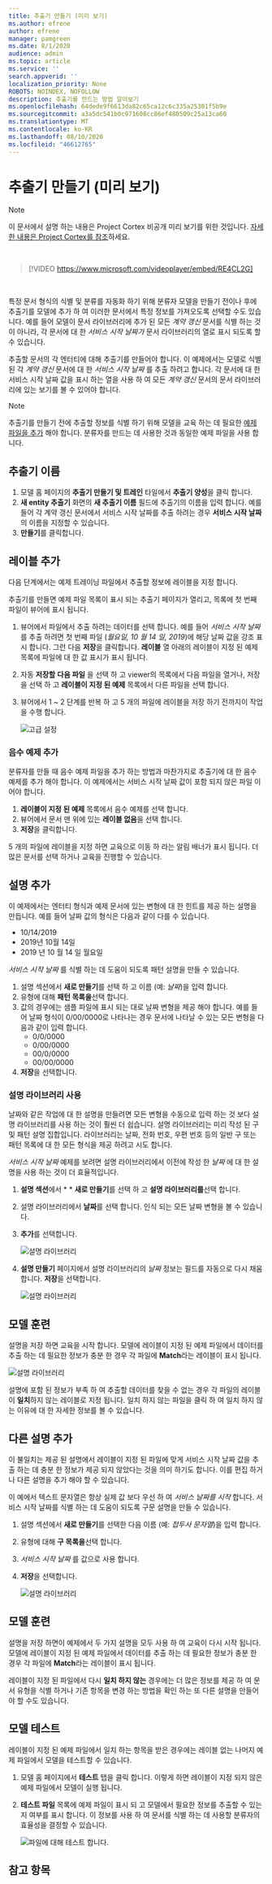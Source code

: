 ```yaml
---
title: 추출기 만들기 (미리 보기)
ms.author: efrene
author: efrene
manager: pamgreen
ms.date: 8/1/2020
audience: admin
ms.topic: article
ms.service: ''
search.appverid: ''
localization_priority: None
ROBOTS: NOINDEX, NOFOLLOW
description: 추출기를 만드는 방법 알아보기
ms.openlocfilehash: 64dede9f6613da82c65ca12c6c335a25301f5b9e
ms.sourcegitcommit: a3a5dc541b0c971608cc86ef480509c25a13ca60
ms.translationtype: MT
ms.contentlocale: ko-KR
ms.lasthandoff: 08/10/2020
ms.locfileid: "46612765"
---
```

# <a name="create-an-extractor-preview"></a>추출기 만들기 (미리 보기)
> [!Note] 
> 이 문서에서 설명 하는 내용은 Project Cortex 비공개 미리 보기를 위한 것입니다. [자세한 내용은 Project Cortex를 참조](https://aka.ms/projectcortex)하세요.

</br>

> [!VIDEO https://www.microsoft.com/videoplayer/embed/RE4CL2G]

</br> 

특정 문서 형식의 식별 및 분류를 자동화 하기 위해 분류자 모델을 만들기 전이나 후에 추출기를 모델에 추가 하 여 이러한 문서에서 특정 정보를 가져오도록 선택할 수도 있습니다. 예를 들어 모델이 문서 라이브러리에 추가 된 모든 *계약 갱신* 문서를 식별 하는 것이 아니라, 각 문서에 대 한 *서비스 시작 날짜가* 문서 라이브러리의 열로 표시 되도록 할 수 있습니다.

추출할 문서의 각 엔터티에 대해 추출기를 만들어야 합니다. 이 예제에서는 모델로 식별 된 각 *계약 갱신* 문서에 대 한 *서비스 시작 날짜* 를 추출 하려고 합니다. 각 문서에 대 한 서비스 시작 날짜 값을 표시 하는 열을 사용 하 여 모든 *계약 갱신* 문서의 문서 라이브러리에 있는 보기를 볼 수 있어야 합니다.

> [!Note]
> 추출기를 만들기 전에 추출할 정보를 식별 하기 위해 모델을 교육 하는 데 필요한 [예제 파일을 추가](https://docs.microsoft.com/microsoft-365/contentunderstanding/create-a-classifier?view=o365-worldwide#add-your-example-files) 해야 합니다. 분류자를 만드는 데 사용한 것과 동일한 예제 파일을 사용 합니다.


## <a name="name-your-extractor"></a>추출기 이름

1. 모델 홈 페이지의 **추출기 만들기 및 트레인** 타일에서 **추출기 양성**을 클릭 합니다.
2. **새 entity 추출기** 화면의 **새 추출기 이름** 필드에 추출기의 이름을 입력 합니다. 예를 들어 각 계약 갱신 문서에서 서비스 시작 날짜를 추출 하려는 경우 **서비스 시작 날짜** 의 이름을 지정할 수 있습니다.
3. **만들기**를 클릭합니다.

## <a name="add-a-label"></a>레이블 추가

다음 단계에서는 예제 트레이닝 파일에서 추출할 정보에 레이블을 지정 합니다.

추출기를 만들면 예제 파일 목록이 표시 되는 추출기 페이지가 열리고, 목록에 첫 번째 파일이 뷰어에 표시 됩니다.

1. 뷰어에서 파일에서 추출 하려는 데이터를 선택 합니다. 예를 들어 *서비스 시작 날짜*를 추출 하려면 첫 번째 파일 (*월요일, 10 월 14 일, 2019*)에 해당 날짜 값을 강조 표시 합니다. 그런 다음 **저장**을 클릭합니다.  **레이블** 열 아래의 레이블이 지정 된 예제 목록에 파일에 대 한 값 표시가 표시 됩니다.
2. 자동 **저장할** **다음 파일** 을 선택 하 고 viewer의 목록에서 다음 파일을 열거나, 저장을 선택 하 고 **레이블이 지정 된 예제** 목록에서 다른 파일을 선택 합니다.
3. 뷰어에서 1 ~ 2 단계를 반복 하 고 5 개의 파일에 레이블을 저장 하기 전까지이 작업을 수행 합니다.

    ![고급 설정](../media/content-understanding/select-service-start-date.png) 


### <a name="add-a-negative-example"></a>음수 예제 추가

분류자를 만들 때 음수 예제 파일을 추가 하는 방법과 마찬가지로 추출기에 대 한 음수 예제를 추가 해야 합니다. 이 예제에서는 서비스 시작 날짜 값이 포함 되지 않은 파일 이어야 합니다.

1. **레이블이 지정 된 예제** 목록에서 음수 예제를 선택 합니다.
2. 뷰어에서 문서 맨 위에 있는 **레이블 없음**을 선택 합니다.
3. **저장**을 클릭합니다.
 
5 개의 파일에 레이블을 지정 하면 교육으로 이동 하 라는 알림 배너가 표시 됩니다. 더 많은 문서를 선택 하거나 교육을 진행할 수 있습니다. 

## <a name="add-an-explanation"></a>설명 추가

이 예제에서는 엔터티 형식과 예제 문서에 있는 변형에 대 한 힌트를 제공 하는 설명을 만듭니다. 예를 들어 날짜 값의 형식은 다음과 같이 다를 수 있습니다.
- 10/14/2019
- 2019년 10월 14일
- 2019 년 10 월 14 일 월요일
 

*서비스 시작 날짜* 를 식별 하는 데 도움이 되도록 패턴 설명을 만들 수 있습니다.

1. 설명 섹션에서 **새로 만들기**를 선택 하 고 이름 (예: *날짜*)을 입력 합니다.
2. 유형에 대해 **패턴 목록을**선택 합니다.
3. 값의 경우에는 샘플 파일에 표시 되는 대로 날짜 변형을 제공 해야 합니다. 예를 들어 날짜 형식이 0/00/0000로 나타나는 경우 문서에 나타날 수 있는 모든 변형을 다음과 같이 입력 합니다.
    - 0/0/0000
    - 0/00/0000
    - 00/0/0000
    - 00/00/0000
4. **저장**을 선택합니다.


### <a name="use-the-explanation-library"></a>설명 라이브러리 사용

날짜와 같은 작업에 대 한 설명을 만들려면 모든 변형을 수동으로 입력 하는 것 보다 설명 라이브러리를 사용 하는 것이 훨씬 더 쉽습니다. 설명 라이브러리는 미리 작성 된 구 및 패턴 설명 집합입니다. 라이브러리는 날짜, 전화 번호, 우편 번호 등의 일반 구 또는 패턴 목록에 대 한 모든 형식을 제공 하려고 시도 합니다. 

*서비스 시작 날짜* 예제를 보려면 설명 라이브러리에서 이전에 작성 한 *날짜* 에 대 한 설명을 사용 하는 것이 더 효율적입니다.

1. **설명 섹션**에서 * * **새로 만들기**를 선택 하 고 **설명 라이브러리를**선택 합니다.
2. 설명 라이브러리에서 **날짜**를 선택 합니다. 인식 되는 모든 날짜 변형을 볼 수 있습니다.
3. **추가**를 선택합니다.</br>

    ![설명 라이브러리](../media/content-understanding/explanation-library.png) 

4. **설명 만들기** 페이지에서 설명 라이브러리의 *날짜* 정보는 필드를 자동으로 다시 채움 합니다. **저장**을 선택합니다.</br>

    ![설명 라이브러리](../media/content-understanding/date-explanation-library.png) 

 
## <a name="train-the-model"></a>모델 훈련 

설명을 저장 하면 교육을 시작 합니다. 모델에 레이블이 지정 된 예제 파일에서 데이터를 추출 하는 데 필요한 정보가 충분 한 경우 각 파일에 **Match**라는 레이블이 표시 됩니다.  

![설명 라이브러리](../media/content-understanding/match2.png) 

설명에 포함 된 정보가 부족 하 여 추출할 데이터를 찾을 수 없는 경우 각 파일의 레이블이 **일치**하지 않는 레이블로 지정 됩니다. 일치 하지 않는 파일을 클릭 하 여 일치 하지 않는 이유에 대 한 자세한 정보를 볼 수 있습니다.


## <a name="add-another-explanation"></a>다른 설명 추가

이 불일치는 제공 된 설명에서 레이블이 지정 된 파일에 맞게 서비스 시작 날짜 값을 추출 하는 데 충분 한 정보가 제공 되지 않았다는 것을 의미 하기도 합니다. 이를 편집 하거나 다른 설명을 추가 해야 할 수 있습니다.

이 예에서 텍스트 문자열은 항상 실제 값 보다 우선 하 여 *서비스 날짜를 시작* 합니다. 서비스 시작 날짜를 식별 하는 데 도움이 되도록 구문 설명을 만들 수 있습니다.

1. 설명 섹션에서 **새로 만들기**를 선택한 다음 이름 (예: *접두사 문자열*)을 입력 합니다.
2. 유형에 대해 **구 목록을**선택 합니다.
3. *서비스 시작 날짜* 를 값으로 사용 합니다.
4. **저장**을 선택합니다.

    ![설명 라이브러리](../media/content-understanding/prefix-string.png) 


## <a name="train-the-model"></a>모델 훈련

설명을 저장 하면이 예제에서 두 가지 설명을 모두 사용 하 여 교육이 다시 시작 됩니다. 모델에 레이블이 지정 된 예제 파일에서 데이터를 추출 하는 데 필요한 정보가 충분 한 경우 각 파일에 **Match**라는 레이블이 표시 됩니다. 

레이블이 지정 된 파일에서 다시 **일치 하지 않는** 경우에는 더 많은 정보를 제공 하 여 문서 유형을 식별 하거나 기존 항목을 변경 하는 방법을 확인 하는 또 다른 설명을 만들어야 할 수도 있습니다.

## <a name="test-your-model"></a>모델 테스트

레이블이 지정 된 예제 파일에서 일치 하는 항목을 받은 경우에는 레이블 없는 나머지 예제 파일에서 모델을 테스트할 수 있습니다.

1. 모델 홈 페이지에서 **테스트** 탭을 클릭 합니다.  이렇게 하면 레이블이 지정 되지 않은 예제 파일에서 모델이 실행 됩니다.
2. **테스트 파일** 목록에 예제 파일이 표시 되 고 모델에서 필요한 정보를 추출할 수 있는지 여부를 표시 합니다. 이 정보를 사용 하 여 문서를 식별 하는 데 사용할 분류자의 효율성을 결정할 수 있습니다.

    ![파일에 대해 테스트 합니다.](../media/content-understanding/test-filies-extractor.png) 

## <a name="see-also"></a>참고 항목
  




